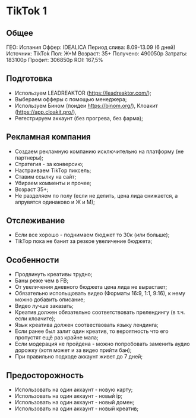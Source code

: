 # TikTok 1

## Общее

ГЕО: Испания
Оффер: IDEALICA
Период слива: 8.09-13.09 (6 дней)
Источник: TikTok
Пол: Ж+М
Возраст: 35+ 
Получено: 490050р
Затраты: 183100р
Профит: 306850р
ROI: 167,5%

## Подготовка

- Используем LEADREAKTOR (https://leadreaktor.com/);
- Выбераем офферы с помощью менеджера;
- Используем Бином (поидеи https://binom.org/), Клоакит (https://app.cloakit.pro/), 
- Регестрируем аккаунт (без прогрева, без фарма);

## Рекламная компания

- Создаем рекламную компанию исключительно на платформу (не партнеры);
- Стратегия - за конверсию;
- Настраиваем TikTop пиксель;
- Ставим ссылку на сайт;
- Убираем комменты и прочее;
- Возраст 35+;
- Не разделяем по полу (если не делить, цена лида снижается, а апрувятся одинаково и Ж и М);

## Отслеживание

- Если все хорошо - поднимаем бюджет то 30к (или больше);
- TikTop пока не банит за резкое увеличение бюджета;

## Особенности

- Продвинуть креативы трудно;
- Баны реже чем в FB;
- От увеличения дневного бюджета цена лида не вырастает;
- Обязательно испольщовать видео (Форматы 16:9, 1:1, 9:16), к нему можно добавить описание;
- Видео лучше заказать;
- Креатив должен обязательно соответствовать прелендингу (в т.ч. если клоачите);
- Язык креатива должен соотвествовать языку лендинга;
- Если ранее был залит один креатив, то вероятность что его пропустят ещё раз крайне мала;
- Если модерация не пройдена - можно попробовать заменить аудио дорожку (хотя может и за видео прийти бан);
- При правильно подходе аккаунт живет до 7 дней;

## Предосторожность

- Использовать на один аккаунт - новую карту;
- Использовать на один аккаунт - новый ip;
- Использовать на один аккаунт - новый домен;
- Использовать на один аккаунт - новый креатив;







